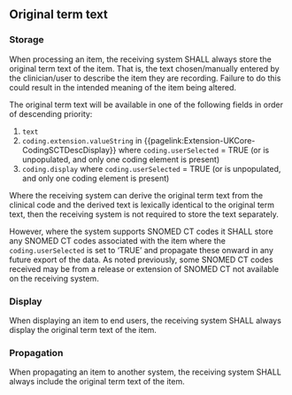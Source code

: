 ## Original term text

### Storage 

When processing an item, the receiving system SHALL always store the original term text of the item. That is, the text chosen/manually entered by the clinician/user to describe the item they are recording. Failure to do this could result in the intended meaning of the item being altered.

The original term text will be available in one of the following fields in order of descending priority:
1. `text`
2. `coding.extension.valueString` in {{pagelink:Extension-UKCore-CodingSCTDescDisplay}} where `coding.userSelected` = TRUE (or is unpopulated, and only one coding element is present)
3. `coding.display` where `coding.userSelected` = TRUE (or is unpopulated, and only one coding element is present)

Where the receiving system can derive the original term text from the clinical code and the derived text is lexically identical to the original term text, then the receiving system is not required to store the text separately.

However, where the system supports SNOMED CT codes it SHALL store any SNOMED CT codes associated with the item where the `coding.userSelected` is set to ‘TRUE’ and propagate these onward in any future export of the data. As noted previously, some SNOMED CT codes received may be from a release or extension of SNOMED CT not available on the receiving system.

### Display 

When displaying an item to end users, the receiving system SHALL always display the original term text of the item.

### Propagation ###

When propagating an item to another system, the receiving system SHALL always include the original term text of the item.